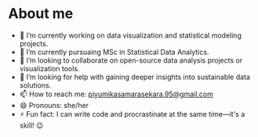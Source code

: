 # About me


- 🔭 I’m currently working on data visualization and statistical modeling projects.
- 🌱 I’m currently pursuaing MSc in Statistical Data Analytics.
- 👯 I’m looking to collaborate on open-source data analysis projects or visualization tools.
- 🤔 I’m looking for help with gaining deeper insights into sustainable data solutions.
- 📫 How to reach me: piyumikasamarasekara.95@gmail.com
- 😄 Pronouns: she/her
- ⚡ Fun fact: I can write code and procrastinate at the same time—it's a skill! 😉

